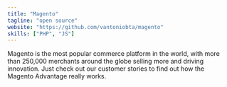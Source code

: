 ```yaml
---
title: "Magento"
tagline: "open source"
website: "https://github.com/vantoniobta/magento"
skills: ["PHP", "JS"]
---
```


Magento is the most popular commerce platform in the world,
with more than 250,000 merchants around the globe selling more and driving innovation.
Just check out our customer stories to find out how the Magento Advantage really works.
